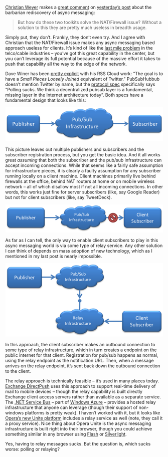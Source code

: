 [Christian Weyer](http://blogs.thinktecture.com/cweyer) makes a [great
comment](http://devhawk.net/CommentView,guid,ebed9385-833f-4ef9-8a32-931162f742a1.aspx#commentstart)
on [yesterday’s
post](http://devhawk.net/2009/08/26/async-messaging-and-the-barbarian-hordes/)
about the barbarian rediscovery of async messaging:

> But how do these two toolkits solve the NAT/Firewall issue? Without a
> solution to this they are pretty much useless in breadth usage.

Simply put, they don’t. Frankly, they don’t even try. And I agree with
Christian that the NAT/Firewall issue makes any async messaging based
approach useless for clients. It’s kind of like the [last mile
problem](http://en.wikipedia.org/wiki/Last_mile) in the telco/cable
industries – you’ve got this great capability in the center, but you
can’t leverage its full potential because of the massive effort it takes
to push that capability all the way to the edge of the network.

Dave Winer has been [pretty
explicit](http://www.scripting.com/stories/2009/07/17/thisIsNotAnEarthshakingAnn.html)
with his RSS Cloud work: “The goal is to have a *Small Pieces Loosely
Joined* equivalent of Twitter.” PubSubHubbub doesn’t mention Twitter by
name, but the [protocol
spec](http://pubsubhubbub.googlecode.com/svn/trunk/pubsubhubbub-core-0.1.html)
specifically says “Polling sucks. We think a decentralized pubsub layer
is a fundamental, missing layer in the Internet architecture today”.
Both specs have a fundamental design that looks like this:

![](https://raw.githubusercontent.com/devhawk/devhawk.github.io/master/images/blog/20090827-the-last-mile-of-the-internet/image_3.png)

This picture leaves out multiple publishers and subscribers and the
subscriber registration process, but you get the basic idea. And it all
works great *assuming* that both the subscriber and the pub/sub
infrastructure can accept incoming connections. While that seems like a
fairly safe assumption for infrastructure pieces, it is clearly a faulty
assumption for any subscriber running locally on a client machine.
Client machines primarily live behind firewalls at the office, behind
NAT routers at home or on mobile wireless network – all of which
disallow most if not all incoming connections. In other words, this
works just fine for server subscribers (like, say Google Reader) but not
for client subscribers (like, say TweetDeck).

![](https://raw.githubusercontent.com/devhawk/devhawk.github.io/master/images/blog/20090827-the-last-mile-of-the-internet/image_17.png)

As far as I can tell, the only way to enable client subscribers to play
in this async messaging world is via some type of relay service. Any
other solution I can think of depends on mass adoption of new
technology, which as I mentioned in my last post is nearly impossible.

![](https://raw.githubusercontent.com/devhawk/devhawk.github.io/master/images/blog/20090827-the-last-mile-of-the-internet/image_20.png)

In this approach, the client subscriber makes an outbound connection to
some type of relay infrastructure, which in turn creates a endpoint on
the public internet for that client. Registration for pub/sub happens as
normal, using the relay endpoint as the notification URL. Then, when a
message arrives on the relay endpoint, it’s sent back down the outbound
connection to the client.

The relay approach is technically feasible – it’s used in many places
today. [Exchange
DirectPush](http://technet.microsoft.com/en-us/library/aa997252.aspx)
uses this approach to support real-time delivery of mail to mobile
devices – though the relay capability is built directly Exchange client
access servers rather than available as a separate service. The [.NET
Service Bus](http://www.microsoft.com/azure/servicebus.mspx) – part of
[Windows Azure](http://www.microsoft.com/azure) – provides a hosted
relay infrastructure that anyone can leverage (though their support of
non-windows platforms is pretty weak). I haven’t worked with it, but it
looks like [Opera’s new Unite
platform](http://dev.opera.com/articles/view/opera-unite-developer-primer/)
includes a relay service as well (note, they call it a proxy service).
Nice thing about Opera Unite is the async messaging infrastructure is
built right into their browser, though you could achieve something
similar in any browser using
[Flash](http://livedocs.adobe.com/flash/9.0/ActionScriptLangRefV3/flash/net/Socket.html)
or
[Silverlight](http://msdn.microsoft.com/en-us/library/cc296248(VS.95).aspx).

Yes, having to relay messages sucks. But the question is, which sucks
worse: polling or relaying?
